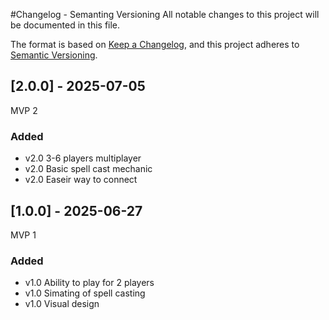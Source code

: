 #Changelog - Semanting Versioning
All notable changes to this project will be documented in this file.

The format is based on [Keep a Changelog](https://keepachangelog.com/en/1.1.0/),
and this project adheres to [Semantic Versioning](https://semver.org/spec/v2.0.0.html).
## [2.0.0] - 2025-07-05
MVP 2
### Added
- v2.0 3-6 players multiplayer
- v2.0 Basic spell cast mechanic
- v2.0 Easeir way to connect
## [1.0.0] - 2025-06-27
MVP 1
### Added
- v1.0 Ability to play for 2 players
- v1.0 Simating of spell casting
- v1.0 Visual design
